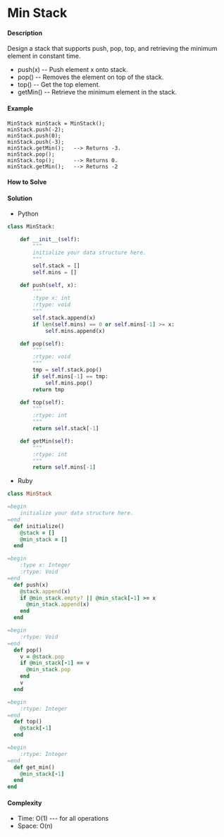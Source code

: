 #  Min Stack

#### Description

Design a stack that supports push, pop, top, and retrieving the minimum element in constant time.

- push(x) -- Push element x onto stack.
- pop() -- Removes the element on top of the stack.
- top() -- Get the top element.
- getMin() -- Retrieve the minimum element in the stack.

#### Example

```
MinStack minStack = MinStack();
minStack.push(-2);
minStack.push(0);
minStack.push(-3);
minStack.getMin();   --> Returns -3.
minStack.pop();
minStack.top();      --> Returns 0.
minStack.getMin();   --> Returns -2
```

#### How to Solve

#### Solution
- Python

```python
class MinStack:

    def __init__(self):
        """
        initialize your data structure here.
        """
        self.stack = []
        self.mins = []

    def push(self, x):
        """
        :type x: int
        :rtype: void
        """
        self.stack.append(x)
        if len(self.mins) == 0 or self.mins[-1] >= x:
            self.mins.append(x)

    def pop(self):
        """
        :rtype: void
        """
        tmp = self.stack.pop()
        if self.mins[-1] == tmp:
            self.mins.pop()
        return tmp

    def top(self):
        """
        :rtype: int
        """
        return self.stack[-1]

    def getMin(self):
        """
        :rtype: int
        """
        return self.mins[-1]
```

- Ruby

```ruby
class MinStack

=begin
    initialize your data structure here.
=end
  def initialize()
    @stack = []
    @min_stack = []
  end

=begin
    :type x: Integer
    :rtype: Void
=end
  def push(x)
    @stack.append(x)
    if @min_stack.empty? || @min_stack[-1] >= x
      @min_stack.append(x)
    end
  end

=begin
    :rtype: Void
=end
  def pop()
    v = @stack.pop
    if @min_stack[-1] == v
      @min_stack.pop
    end
    v
  end

=begin
    :rtype: Integer
=end
  def top()
    @stack[-1]
  end

=begin
    :rtype: Integer
=end
  def get_min()
    @min_stack[-1]
  end
end
```

#### Complexity
- Time: O(1) --- for all operations
- Space: O(n)